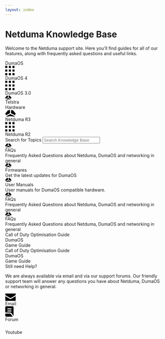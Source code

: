 ```yaml
---
layout: index
---
```


<!-- markdownlint-disable-next-line MD041 -->
<div class="py-16 container mx-auto max-w-screen-sm text-center">
  <h1 class="text-4xl">Netduma Knowledge Base</h1>
  <p>Welcome to the Netduma support site. Here you'll find guides for all of our features, along with frequently asked questions and useful links.</p>
</div>

<div class="flex flex-col lg:flex-row gap-16 justify-center py-16">
  <div class="flex flex-col gap-8 items-center">
    <div class="text-xl font-semibold">DumaOS</div>
    <div class="flex flex-row gap-16">
      <a class="flex flex-col gap-6 items-center text-white/80 hover:text-white no-underline transition-colors">
        <svg width="30" height="31" viewBox="0 0 30 31" xmlns="http://www.w3.org/2000/svg" class="stroke-0 fill-current size-9"><path d="M6.66667 0.5L0 0.5L4.26685e-07 7.16667L6.66667 7.16667L6.66667 0.5ZM18.3333 0.499999L11.6667 0.499999L11.6667 7.16667L18.3333 7.16667L18.3333 0.499999ZM30 0.499998L23.3333 0.499999L23.3333 7.16667L30 7.16666L30 0.499998ZM6.66667 12.1667L7.46696e-07 12.1667L1.17338e-06 18.8333L6.66667 18.8333L6.66667 12.1667ZM18.3333 12.1833L11.6667 12.1833L11.6667 18.85L18.3333 18.85L18.3333 12.1833ZM30 12.1667L23.3333 12.1667L23.3333 18.8333L30 18.8333L30 12.1667ZM6.66667 23.8333L1.49339e-06 23.8333L1.92008e-06 30.5L6.66667 30.5L6.66667 23.8333ZM18.3333 23.8333L11.6667 23.8333L11.6667 30.5L18.3333 30.5L18.3333 23.8333ZM30 23.8333L23.3333 23.8333L23.3333 30.5L30 30.5L30 23.8333Z"/></svg>
        <div>DumaOS 4</div>
      </a>
      <a class="flex flex-col gap-6 items-center text-white/80 hover:text-white no-underline transition-colors">
        <svg width="30" height="31" viewBox="0 0 30 31" xmlns="http://www.w3.org/2000/svg" class="stroke-0 fill-current size-9"><path d="M6.66667 0.5L0 0.5L4.26685e-07 7.16667L6.66667 7.16667L6.66667 0.5ZM18.3333 0.499999L11.6667 0.499999L11.6667 7.16667L18.3333 7.16667L18.3333 0.499999ZM30 0.499998L23.3333 0.499999L23.3333 7.16667L30 7.16666L30 0.499998ZM6.66667 12.1667L7.46696e-07 12.1667L1.17338e-06 18.8333L6.66667 18.8333L6.66667 12.1667ZM18.3333 12.1833L11.6667 12.1833L11.6667 18.85L18.3333 18.85L18.3333 12.1833ZM30 12.1667L23.3333 12.1667L23.3333 18.8333L30 18.8333L30 12.1667ZM6.66667 23.8333L1.49339e-06 23.8333L1.92008e-06 30.5L6.66667 30.5L6.66667 23.8333ZM18.3333 23.8333L11.6667 23.8333L11.6667 30.5L18.3333 30.5L18.3333 23.8333ZM30 23.8333L23.3333 23.8333L23.3333 30.5L30 30.5L30 23.8333Z"/></svg>
        <div>DumaOS 3.0</div>
      </a>
      <a class="flex flex-col gap-6 items-center text-white/80 hover:text-white no-underline transition-colors">
        <svg xmlns="http://www.w3.org/2000/svg" width="20" height="12.8" viewBox="0 0 20 12.8" class="stroke-0 fill-current size-9"><polygon points="10 8.024 2.075 11.875 3 12.8 10 11.8 17 12.8 17.925 11.875 10 8.024"></polygon><polygon points="11 6.286 18.707 10.032 20 6.8 15 .8 11 0 11 6.286"></polygon><polygon points="9 6.286 9 0 5 .8 0 6.8 1.293 10.032 9 6.286"></polygon></svg>
        <div>Telstra</div>
      </a>
    </div>
  </div>
  <div class="border-r border-misc-divider"></div>
  <div class="flex flex-col gap-8 items-center">
    <div class="text-xl font-semibold">Hardware</div>
    <div class="flex flex-row gap-16">
      <a class="flex flex-col gap-6 items-center text-white/80 hover:text-white no-underline transition-colors">
        <svg xmlns="http://www.w3.org/2000/svg" width="34" height="22" viewBox="0 0 34 22" class="stroke-0 fill-current size-9"><path d="M17.0002 13.8732L3.79183 20.2932L5.3335 21.8332L17.0002 20.1665L28.6668 21.8332L30.2085 20.2915L17.0002 13.8732Z"/><path d="M18.6668 10.9763L31.5118 17.2197L33.6668 11.833L25.3335 1.833L18.6668 0.499663L18.6668 10.9763Z"/><path d="M15.3335 10.9763L15.3335 0.499663L8.66683 1.833L0.333497 11.833L2.4885 17.2197L15.3335 10.9763Z"/></svg>
        <div>Netduma R3</div>
      </a>
      <a class="flex flex-col gap-6 items-center text-white/80 hover:text-white no-underline transition-colors">
        <svg width="30" height="31" viewBox="0 0 30 31" xmlns="http://www.w3.org/2000/svg" class="stroke-0 fill-current size-9"><path d="M6.66667 0.5L0 0.5L4.26685e-07 7.16667L6.66667 7.16667L6.66667 0.5ZM18.3333 0.499999L11.6667 0.499999L11.6667 7.16667L18.3333 7.16667L18.3333 0.499999ZM30 0.499998L23.3333 0.499999L23.3333 7.16667L30 7.16666L30 0.499998ZM6.66667 12.1667L7.46696e-07 12.1667L1.17338e-06 18.8333L6.66667 18.8333L6.66667 12.1667ZM18.3333 12.1833L11.6667 12.1833L11.6667 18.85L18.3333 18.85L18.3333 12.1833ZM30 12.1667L23.3333 12.1667L23.3333 18.8333L30 18.8333L30 12.1667ZM6.66667 23.8333L1.49339e-06 23.8333L1.92008e-06 30.5L6.66667 30.5L6.66667 23.8333ZM18.3333 23.8333L11.6667 23.8333L11.6667 30.5L18.3333 30.5L18.3333 23.8333ZM30 23.8333L23.3333 23.8333L23.3333 30.5L30 30.5L30 23.8333Z"/></svg>
        <div>Netduma R2</div>
      </a>
    </div>
  </div>
</div>

<div class="text-center flex flex-col gap-4 py-16">
  <label for="search" class="text-xl font-semibold">Search for Topics</label>
 <input class="rounded-md py-2 pl-9 pr-3 shadow-sm focus:outline-none" placeholder="Search Knowledge Base" type="text" name="search"/>
</div>

<div class="flex flex-col-reverse md:flex-row gap-8">
  <div class="grid grid-cols-1 lg:grid-cols-6 grid-flow-row gap-6 grow basis-2/3">
    <div class="lg:col-span-2 flex flex-col gap-2 rounded-lg bg-white/10 p-6">
      <svg xmlns="http://www.w3.org/2000/svg" width="20" height="12.8" viewBox="0 0 20 12.8" class="stroke-0 fill-current size-9"><polygon points="10 8.024 2.075 11.875 3 12.8 10 11.8 17 12.8 17.925 11.875 10 8.024"></polygon><polygon points="11 6.286 18.707 10.032 20 6.8 15 .8 11 0 11 6.286"></polygon><polygon points="9 6.286 9 0 5 .8 0 6.8 1.293 10.032 9 6.286"></polygon></svg>
      <div class="text-xl font-semibold">FAQs</div>
      <div class="text-white/80">Frequently Asked Questions about Netduma, DumaOS and networking in general</div>
    </div>
    <div class="lg:col-span-2 flex flex-col gap-2 rounded-lg bg-white/10 p-6">
      <svg xmlns="http://www.w3.org/2000/svg" width="20" height="12.8" viewBox="0 0 20 12.8" class="stroke-0 fill-current size-9"><polygon points="10 8.024 2.075 11.875 3 12.8 10 11.8 17 12.8 17.925 11.875 10 8.024"></polygon><polygon points="11 6.286 18.707 10.032 20 6.8 15 .8 11 0 11 6.286"></polygon><polygon points="9 6.286 9 0 5 .8 0 6.8 1.293 10.032 9 6.286"></polygon></svg>
      <div class="text-xl font-semibold">Firmwares</div>
      <div class="text-white/80">Get the latest updates for DumaOS</div>
    </div>
    <div class="lg:col-span-2 flex flex-col gap-2 rounded-lg bg-white/10 p-6">
      <svg xmlns="http://www.w3.org/2000/svg" width="20" height="12.8" viewBox="0 0 20 12.8" class="stroke-0 fill-current size-9"><polygon points="10 8.024 2.075 11.875 3 12.8 10 11.8 17 12.8 17.925 11.875 10 8.024"></polygon><polygon points="11 6.286 18.707 10.032 20 6.8 15 .8 11 0 11 6.286"></polygon><polygon points="9 6.286 9 0 5 .8 0 6.8 1.293 10.032 9 6.286"></polygon></svg>
      <div class="text-xl font-semibold">User Manuals</div>
      <div class="text-white/80">User manuals for DumaOS compatible hardware.</div>
    </div>
    <div class="lg:col-span-3 flex flex-col gap-2 rounded-lg bg-white/10 p-6">
      <svg xmlns="http://www.w3.org/2000/svg" width="20" height="12.8" viewBox="0 0 20 12.8" class="stroke-0 fill-current size-9"><polygon points="10 8.024 2.075 11.875 3 12.8 10 11.8 17 12.8 17.925 11.875 10 8.024"></polygon><polygon points="11 6.286 18.707 10.032 20 6.8 15 .8 11 0 11 6.286"></polygon><polygon points="9 6.286 9 0 5 .8 0 6.8 1.293 10.032 9 6.286"></polygon></svg>
      <div class="text-xl font-semibold">FAQs</div>
      <div class="text-white/80">Frequently Asked Questions about Netduma, DumaOS and networking in general</div>
    </div>
    <div class="lg:col-span-3 flex flex-col gap-2 rounded-lg bg-white/10 p-6">
      <svg xmlns="http://www.w3.org/2000/svg" width="20" height="12.8" viewBox="0 0 20 12.8" class="stroke-0 fill-current size-9"><polygon points="10 8.024 2.075 11.875 3 12.8 10 11.8 17 12.8 17.925 11.875 10 8.024"></polygon><polygon points="11 6.286 18.707 10.032 20 6.8 15 .8 11 0 11 6.286"></polygon><polygon points="9 6.286 9 0 5 .8 0 6.8 1.293 10.032 9 6.286"></polygon></svg>
      <div class="text-xl font-semibold">FAQs</div>
      <div class="text-white/80">Frequently Asked Questions about Netduma, DumaOS and networking in general</div>
    </div>
  </div>
  <div class="flex flex-col gap-6">
    <div class="flex flex-col gap-2">
      <div class="text-xl font-semibold">Call of Duty Optimisation Guide</div>
      <div class="flex gap-4 text-sm text-white/65">
        <div>DumaOS</div>
        <div>Game Guide</div>
      </div>
    </div>
    <div class="flex flex-col gap-2">
      <div class="text-xl font-semibold">Call of Duty Optimisation Guide</div>
      <div class="flex gap-4 text-sm text-white/65">
        <div>DumaOS</div>
        <div>Game Guide</div>
      </div>
    </div>
  </div>
</div>

<div class="py-16 container mx-auto max-w-screen-sm text-center">
  <div class="text-2xl">Still need Help?</div>
  <p>We are always available via email and via our support forums. Our friendly support team will answer any questions you have about Netduma, DumaOS or networking in general.</p>
  <div class="flex flex-row gap-16 justify-center py-8">
    <a class="flex flex-col gap-6 items-center text-white/80 hover:text-white no-underline transition-colors">
      <svg width="34" height="24" viewBox="0 0 34 24" xmlns="http://www.w3.org/2000/svg" class="stroke-0 fill-current size-9"><path d="M15.2852 17.6384L0.333497 8.66671L0.333498 23.6667L33.6668 23.6667L33.6668 8.66671L18.7152 17.6384C17.6602 18.2717 16.3402 18.2717 15.2852 17.6384Z"/><path d="M18.7152 14.305L33.6668 5.33337L33.6668 0.333372L0.333496 0.333374L0.333496 5.33337L15.2852 14.305C16.3402 14.9384 17.6602 14.9384 18.7152 14.305Z"/></svg>
      <div>Email</div>
    </a>
    <a class="flex flex-col gap-6 items-center text-white/80 hover:text-white no-underline transition-colors">
      <svg width="27" height="34" viewBox="0 0 27 34" xmlns="http://www.w3.org/2000/svg" class="stroke-0 fill-current size-9"><path d="M6.83317 17L20.1665 17L20.1665 13.6667L6.83317 13.6667L6.83317 17ZM6.83317 10.3334L20.1665 10.3334L20.1665 7.00004L6.83317 7.00004L6.83317 10.3334ZM26.7498 31.125L19.9998 22.3334C19.5276 21.6945 18.9443 21.2014 18.2498 20.8542C17.5554 20.507 16.8054 20.3334 15.9998 20.3334L0.166505 20.3334L0.166504 3.66671C0.166504 2.75004 0.492893 1.96532 1.14567 1.31254C1.79845 0.659763 2.58317 0.333374 3.49984 0.333374L23.4998 0.333373C24.4165 0.333372 25.2012 0.659761 25.854 1.31254C26.5068 1.96532 26.8332 2.75004 26.8332 3.66671L26.8332 30.3334C26.8332 30.4723 26.8262 30.6042 26.8123 30.7292C26.7984 30.8542 26.7776 30.9862 26.7498 31.125ZM3.49984 33.6667C2.58317 33.6667 1.79845 33.3403 1.14567 32.6875C0.492895 32.0348 0.166506 31.25 0.166506 30.3334L0.166505 23.6667L15.9998 23.6667C16.2776 23.6667 16.5346 23.7292 16.7707 23.8542C17.0068 23.9792 17.2082 24.1528 17.3748 24.375L24.3748 33.5417C24.236 33.5973 24.0901 33.632 23.9373 33.6459C23.7846 33.6598 23.6387 33.6667 23.4998 33.6667L3.49984 33.6667Z"/></svg>
      <div>Forum</div>
    </a>
    <a class="flex flex-col gap-6 items-center text-white/80 hover:text-white no-underline transition-colors">
      <svg width="35" height="24" viewBox="0 0 35 24" fill="none" xmlns="http://www.w3.org/2000/svg" class="stroke-0 fill-current size-9"><path d="M33.4699 3.97638C33.0873 2.54251 31.9566 1.41348 30.5229 1.02961C27.9244 0.333372 17.5002 0.333373 17.5002 0.333373C17.5002 0.333373 7.07592 0.333374 4.47744 1.02961C3.04372 1.41348 1.91304 2.54251 1.53047 3.97638C0.833496 6.57692 0.833497 12 0.833497 12C0.833497 12 0.833497 17.4232 1.53047 20.0237C1.91304 21.4576 3.04372 22.5866 4.47744 22.9705C7.07782 23.6667 17.5002 23.6667 17.5002 23.6667C17.5002 23.6667 27.9244 23.6667 30.5229 22.9705C31.9566 22.5866 33.0873 21.4576 33.4699 20.0237C34.1668 17.425 34.1668 12 34.1668 12C34.1668 12 34.1668 6.57692 33.4699 3.97638ZM14.0911 16.9245L14.0911 7.07558L22.8032 12L14.0911 16.9245Z"></svg>
      <div>Youtube</div>
    </a>
  </div>
</div>
